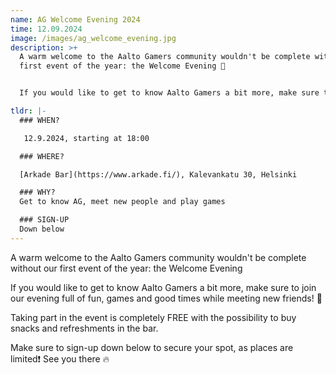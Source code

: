```yaml
---
name: AG Welcome Evening 2024
time: 12.09.2024
image: /images/ag_welcome_evening.jpg
description: >+
  A warm welcome to the Aalto Gamers community wouldn't be complete without our
  first event of the year: the Welcome Evening 🎉


  If you would like to get to know Aalto Gamers a bit more, make sure to join our evening full of fun, games and good times while meeting new friends! 🫶

tldr: |-
  ### WHEN?

   12.9.2024, starting at 18:00

  ### WHERE?

  [Arkade Bar](https://www.arkade.fi/), Kalevankatu 30, Helsinki

  ### WHY?
  Get to know AG, meet new people and play games

  ### SIGN-UP
  Down below
---
```

A warm welcome to the Aalto Gamers community wouldn't be complete without our first event of the year: the Welcome Evening 

If you would like to get to know Aalto Gamers a bit more, make sure to join our evening full of fun, games and good times while meeting new friends! 🫶

Taking part in the event is completely FREE with the possibility to buy snacks and refreshments in the bar. 

Make sure to sign-up down below to secure your spot, as places are limited❗
See you there 🔥